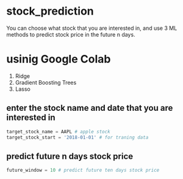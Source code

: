 # stock_prediction
You can choose what stock that you are interested in, and use 3 ML methods to predict stock price in the future n days.

# usinig Google Colab
  1. Ridge
  2. Gradient Boosting Trees
  3. Lasso

## enter the stock name and date that you are interested in
```python
target_stock_name = AAPL # apple stock
target_stock_start = '2018-01-01' # for traning data
```

## predict future n days stock price
```python
future_window = 10 # predict future ten days stock price
```
